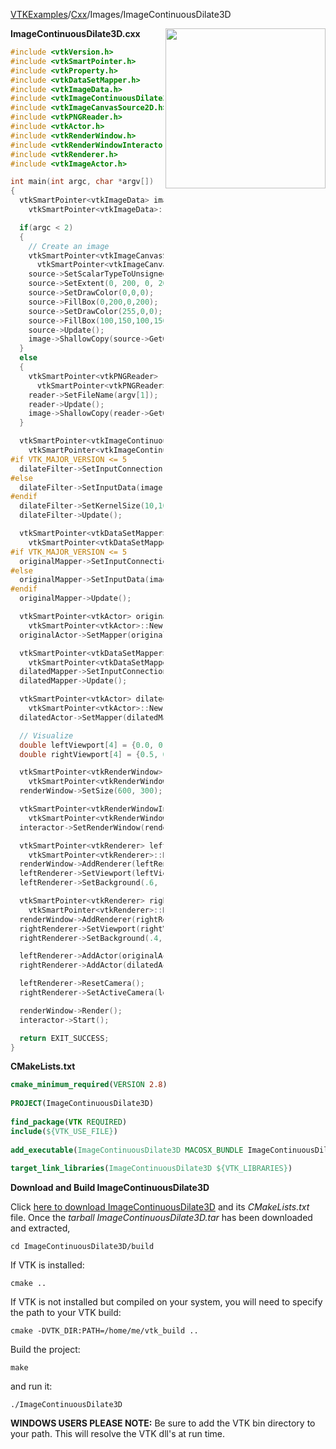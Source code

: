 [VTKExamples](/home/)/[Cxx](/Cxx)/Images/ImageContinuousDilate3D

<img align="right" src="https://github.com/lorensen/VTKExamples/blob/gh-pages/Testing/Baseline/Images/TestImageContinuousDilate3D.png?raw=true" width="256" />

**ImageContinuousDilate3D.cxx**
```c++
#include <vtkVersion.h>
#include <vtkSmartPointer.h>
#include <vtkProperty.h>
#include <vtkDataSetMapper.h>
#include <vtkImageData.h>
#include <vtkImageContinuousDilate3D.h>
#include <vtkImageCanvasSource2D.h>
#include <vtkPNGReader.h>
#include <vtkActor.h>
#include <vtkRenderWindow.h>
#include <vtkRenderWindowInteractor.h>
#include <vtkRenderer.h>
#include <vtkImageActor.h>

int main(int argc, char *argv[])
{
  vtkSmartPointer<vtkImageData> image =
    vtkSmartPointer<vtkImageData>::New();

  if(argc < 2)
  {
    // Create an image
    vtkSmartPointer<vtkImageCanvasSource2D> source =
      vtkSmartPointer<vtkImageCanvasSource2D>::New();
    source->SetScalarTypeToUnsignedChar();
    source->SetExtent(0, 200, 0, 200, 0, 0);
    source->SetDrawColor(0,0,0);
    source->FillBox(0,200,0,200);
    source->SetDrawColor(255,0,0);
    source->FillBox(100,150,100,150);
    source->Update();
    image->ShallowCopy(source->GetOutput());
  }
  else
  {
    vtkSmartPointer<vtkPNGReader> reader =
      vtkSmartPointer<vtkPNGReader>::New();
    reader->SetFileName(argv[1]);
    reader->Update();
    image->ShallowCopy(reader->GetOutput());
  }

  vtkSmartPointer<vtkImageContinuousDilate3D> dilateFilter =
    vtkSmartPointer<vtkImageContinuousDilate3D>::New();
#if VTK_MAJOR_VERSION <= 5
  dilateFilter->SetInputConnection(image->GetProducerPort());
#else
  dilateFilter->SetInputData(image);
#endif
  dilateFilter->SetKernelSize(10,10,1);
  dilateFilter->Update();

  vtkSmartPointer<vtkDataSetMapper> originalMapper =
    vtkSmartPointer<vtkDataSetMapper>::New();
#if VTK_MAJOR_VERSION <= 5
  originalMapper->SetInputConnection(image->GetProducerPort());
#else
  originalMapper->SetInputData(image);
#endif
  originalMapper->Update();

  vtkSmartPointer<vtkActor> originalActor =
    vtkSmartPointer<vtkActor>::New();
  originalActor->SetMapper(originalMapper);

  vtkSmartPointer<vtkDataSetMapper> dilatedMapper =
    vtkSmartPointer<vtkDataSetMapper>::New();
  dilatedMapper->SetInputConnection(dilateFilter->GetOutputPort());
  dilatedMapper->Update();

  vtkSmartPointer<vtkActor> dilatedActor =
    vtkSmartPointer<vtkActor>::New();
  dilatedActor->SetMapper(dilatedMapper);

  // Visualize
  double leftViewport[4] = {0.0, 0.0, 0.5, 1.0};
  double rightViewport[4] = {0.5, 0.0, 1.0, 1.0};

  vtkSmartPointer<vtkRenderWindow> renderWindow =
    vtkSmartPointer<vtkRenderWindow>::New();
  renderWindow->SetSize(600, 300);

  vtkSmartPointer<vtkRenderWindowInteractor> interactor =
    vtkSmartPointer<vtkRenderWindowInteractor>::New();
  interactor->SetRenderWindow(renderWindow);

  vtkSmartPointer<vtkRenderer> leftRenderer =
    vtkSmartPointer<vtkRenderer>::New();
  renderWindow->AddRenderer(leftRenderer);
  leftRenderer->SetViewport(leftViewport);
  leftRenderer->SetBackground(.6, .5, .4);

  vtkSmartPointer<vtkRenderer> rightRenderer =
    vtkSmartPointer<vtkRenderer>::New();
  renderWindow->AddRenderer(rightRenderer);
  rightRenderer->SetViewport(rightViewport);
  rightRenderer->SetBackground(.4, .5, .6);

  leftRenderer->AddActor(originalActor);
  rightRenderer->AddActor(dilatedActor);

  leftRenderer->ResetCamera();
  rightRenderer->SetActiveCamera(leftRenderer->GetActiveCamera());

  renderWindow->Render();
  interactor->Start();

  return EXIT_SUCCESS;
}
```
**CMakeLists.txt**
```cmake
cmake_minimum_required(VERSION 2.8)
 
PROJECT(ImageContinuousDilate3D)
 
find_package(VTK REQUIRED)
include(${VTK_USE_FILE})
 
add_executable(ImageContinuousDilate3D MACOSX_BUNDLE ImageContinuousDilate3D.cxx)
 
target_link_libraries(ImageContinuousDilate3D ${VTK_LIBRARIES})
```

**Download and Build ImageContinuousDilate3D**

Click [here to download ImageContinuousDilate3D](https://github.com/lorensen/VTKWikiExamplesTarballs/raw/master/ImageContinuousDilate3D.tar) and its *CMakeLists.txt* file.
Once the *tarball ImageContinuousDilate3D.tar* has been downloaded and extracted,
```
cd ImageContinuousDilate3D/build 
```
If VTK is installed:
```
cmake ..
```
If VTK is not installed but compiled on your system, you will need to specify the path to your VTK build:
```
cmake -DVTK_DIR:PATH=/home/me/vtk_build ..
```
Build the project:
```
make
```
and run it:
```
./ImageContinuousDilate3D
```
**WINDOWS USERS PLEASE NOTE:** Be sure to add the VTK bin directory to your path. This will resolve the VTK dll's at run time.

